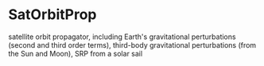 # SatOrbitProp
satellite orbit propagator, including Earth's gravitational perturbations (second and third order terms), third-body gravitational perturbations (from the Sun and Moon), SRP from a solar sail
